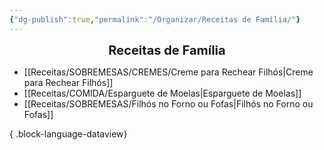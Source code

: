 ```yaml
---
{"dg-publish":true,"permalink":"/Organizar/Receitas de Família/"}
---
```


<div style="text-align: center;"> <span style="font-size: 20px;"><b>Receitas de Família</b></span> </div>

- [[Receitas/SOBREMESAS/CREMES/Creme para Rechear Filhós\|Creme para Rechear Filhós]]
- [[Receitas/COMIDA/Esparguete de Moelas\|Esparguete de Moelas]]
- [[Receitas/SOBREMESAS/Filhós no Forno ou Fofas\|Filhós no Forno ou Fofas]]

{ .block-language-dataview}